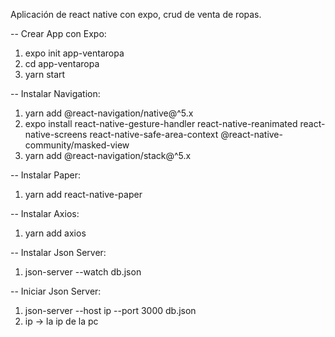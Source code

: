 Aplicación de react native con expo, crud de venta de ropas.

-- Crear App con Expo:
1. expo init app-ventaropa
2. cd app-ventaropa
3. yarn start

-- Instalar Navigation:
1. yarn add @react-navigation/native@^5.x
2. expo install react-native-gesture-handler react-native-reanimated react-native-screens react-native-safe-area-context @react-native-community/masked-view
3. yarn add @react-navigation/stack@^5.x

-- Instalar Paper:
1. yarn add react-native-paper

-- Instalar Axios:
1. yarn add axios

-- Instalar Json Server:
1. json-server --watch db.json

-- Iniciar Json Server:
1. json-server --host ip --port 3000 db.json
2. ip -> la ip de la pc 
